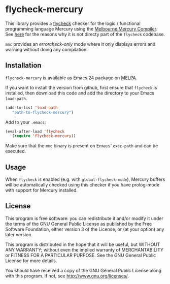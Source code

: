 flycheck-mercury
================

This library provides a [flycheck](https://github.com/flycheck/flycheck) checker
for the logic / functional programming language Mercury using the
[Melbourne Mercury Compiler](http://mercurylang.org/). See
[here](https://github.com/flycheck/flycheck/pull/295) for the reasons why it is
not directy part of the `flycheck` codebase.

`mmc` provides an *errorcheck-only* mode where it only displays errors and
warning without doing any compilation.

Installation
------------

`flycheck-mercury` is available as Emacs 24 package on
[MELPA](http://melpa.milkbox.net/).

If you want to install the version from github, first ensure that `flycheck` is
installed, then download this code and add the directory to your Emacs
`load-path`.

```lisp
(add-to-list 'load-path
   "path-to-flycheck-mercury")
```

Add to your `.emacs`:

```lisp
(eval-after-load 'flycheck
  '(require 'flycheck-mercury))
```

Make sure that the `mmc` binary is present on Emacs' `exec-path` and can be
executed.

Usage
-----

When `flycheck` is enabled (e.g. with `global-flycheck-mode`), Mercury buffers
will be automatically checked using this checker if you have prolog-mode
with support for Mercury installed.

License
-------

This program is free software: you can redistribute it and/or modify it under
the terms of the GNU General Public License as published by the Free Software
Foundation, either version 3 of the License, or (at your option) any later
version.

This program is distributed in the hope that it will be useful, but WITHOUT ANY
WARRANTY; without even the implied warranty of MERCHANTABILITY or FITNESS FOR A
PARTICULAR PURPOSE.  See the GNU General Public License for more details.

You should have received a copy of the GNU General Public License along with
this program.  If not, see http://www.gnu.org/licenses/.
